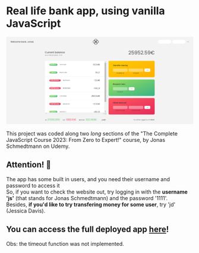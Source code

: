 
# Real life bank app, using vanilla JavaScript
![screenshot from the website](https://github.com/raissagd/bankist-app/blob/main/screenshot.PNG)

This project was coded along two *long* sections of the "The Complete JavaScript Course 2023: From Zero to Expert!" course, by Jonas Schmedtmann on Udemy.

## Attention! 🚨
The app has some built in users, and you need their username and password to access it<br>
So, if you want to check the website  out, try logging in with the **username 'js'** (that stands for Jonas Schmedtmann) and the password '1111'.<br>
Besides, **if you'd like to try transfering money for some user**, try 'jd' (Jessica Davis).

## You can access the full deployed app [here](https://raissagd.github.io/bankist-app/)!

Obs: the timeout function was not implemented.

